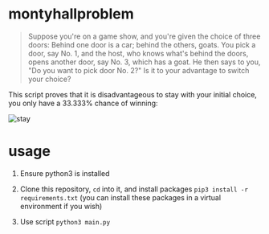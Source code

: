 # montyhallproblem

> Suppose you're on a game show, and you're given the choice of three doors: Behind one door is a car; behind the others, goats. You pick a door, say No. 1, and the host, who knows what's behind the doors, opens another door, say No. 3, which has a goat. He then says to you, "Do you want to pick door No. 2?" Is it to your advantage to switch your choice?

This script proves that it is disadvantageous to stay with your initial choice, you only have a 33.333% chance of winning:

![stay](https://github.com/user-attachments/assets/2841068f-9ad1-4a94-99fd-750c597c549c)

# usage

1. Ensure python3 is installed

2. Clone this repository, `cd` into it, and install packages `pip3 install -r requirements.txt` (you can install these packages in a virtual environment if you wish)

3. Use script `python3 main.py`
